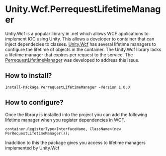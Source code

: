 # Unity.Wcf.PerrequestLifetimeManager

Untiy.Wcf is a popular library in .net which allows WCF applications to implement IOC using Unity. This allows a developer to container that can inject dependecies to classes. [Unity.Wcf](https://www.nuget.org/packages/Unity.Wcf/) has several lifetime managers to configure the lifetime of objects in the container. The Unity.Wcf library lacks a lifetime manager that expires per request to the service. The [PerrequestLifetimeManager](https://www.nuget.org/packages/PerrequestLifetimeManager/) was developed to address this issue.

## How to install?

```
Install-Package PerrequestLifetimeManager -Version 1.0.0
```

## How to configure?

Once the library is installed into the project you can add the following lifetime manager when you register dependencies in WCF.

```
container.RegisterType<InterfaceName, ClassName>(new PerRequestLifetimeManager());
```

Inaddition to this the package gives you access to lifetime managers implemented by Unity.Wcf
